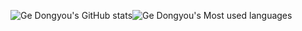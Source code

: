 ![Ge Dongyou's GitHub stats](https://github-readme-stats.vercel.app/api?username=gedongyou&show_icons=true&theme=tokyonight)![Ge Dongyou's Most used languages](https://github-readme-stats.vercel.app/api/top-langs?username=gedongyou&show_icons=true&count_private=true&theme=gotham)

